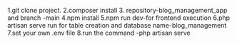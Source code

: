 1.git clone  project.
2.composer install
3. repository-blog_management_app and branch -main
4.npm install
5.npm run dev-for frontend execution
6.php artisan serve run for table creation and database name-blog_management
7.set your own .env file
8.run the command -php artisan serve